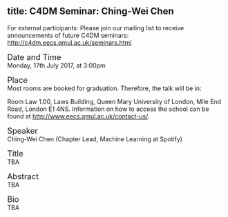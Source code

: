 title: C4DM Seminar: Ching-Wei Chen
-----------------

<p>For external participants: Please join our mailing list to receive announcements of future C4DM seminars: <a href="http://c4dm.eecs.qmul.ac.uk/seminars.html">http://c4dm.eecs.qmul.ac.uk/seminars.html</a></p>


<span style="font-size: 130%;">Date and Time</span></br>
Monday, 17th July 2017, at 3:00pm

<span style="font-size: 130%;">Place</span></br>
Most rooms are booked for graduation. Therefore, the talk will be in:</br>

Room Law 1.00, Laws Building, Queen Mary University of London, Mile End Road, London E1 4NS. Information on how to access the school can be found at <a href="http://www.eecs.qmul.ac.uk/contact-us/">http://www.eecs.qmul.ac.uk/contact-us/</a>.

<span style="font-size: 130%;">Speaker</span></br>
Ching-Wei Chen (Chapter Lead, Machine Learning at Spotify)

<span style="font-size: 130%;">Title</span></br>
TBA

<span style="font-size: 130%;">Abstract</span></br>
TBA

<span style="font-size: 130%;">Bio</span></br>
TBA
